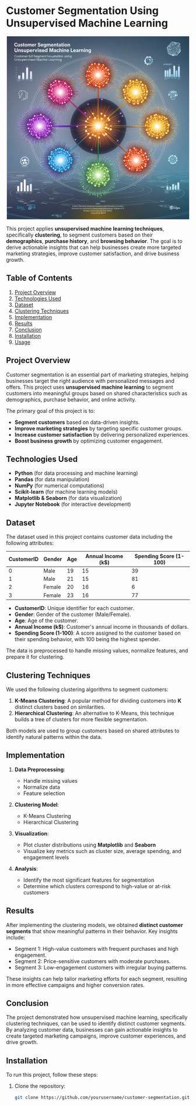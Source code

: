 # Customer Segmentation Using Unsupervised Machine Learning
<p align="center">
  <img src="https://github.com/Girish-Parashar/Customer-segmentation-Using-unsupervised-machine-learning-to-improve-marketing-strategies/blob/main/Leonardo_Phoenix_Design_a_sophisticated_visual_for_Customer_Se_2.jpg" width="500"/>
</p>


This project applies **unsupervised machine learning techniques**, specifically **clustering**, to segment customers based on their **demographics**, **purchase history**, and **browsing behavior**. The goal is to derive actionable insights that can help businesses create more targeted marketing strategies, improve customer satisfaction, and drive business growth.

## Table of Contents

1. [Project Overview](#project-overview)
2. [Technologies Used](#technologies-used)
3. [Dataset](#dataset)
4. [Clustering Techniques](#clustering-techniques)
5. [Implementation](#implementation)
6. [Results](#results)
7. [Conclusion](#conclusion)
8. [Installation](#installation)
9. [Usage](#usage)

## Project Overview

Customer segmentation is an essential part of marketing strategies, helping businesses target the right audience with personalized messages and offers. This project uses **unsupervised machine learning** to segment customers into meaningful groups based on shared characteristics such as demographics, purchase behavior, and online activity.

The primary goal of this project is to:

- **Segment customers** based on data-driven insights.
- **Improve marketing strategies** by targeting specific customer groups.
- **Increase customer satisfaction** by delivering personalized experiences.
- **Boost business growth** by optimizing customer engagement.

## Technologies Used

- **Python** (for data processing and machine learning)
- **Pandas** (for data manipulation)
- **NumPy** (for numerical computations)
- **Scikit-learn** (for machine learning models)
- **Matplotlib & Seaborn** (for data visualization)
- **Jupyter Notebook** (for interactive development)

## Dataset

The dataset used in this project contains customer data including the following attributes:

| CustomerID | Gender | Age | Annual Income (k$) | Spending Score (1-100) |
|------------|--------|-----|--------------------|------------------------|
| 0          | Male   | 19  | 15                 | 39                     |
| 1          | Male   | 21  | 15                 | 81                     |
| 2          | Female | 20  | 16                 | 6                      |
| 3          | Female | 23  | 16                 | 77                     |

- **CustomerID**: Unique identifier for each customer.
- **Gender**: Gender of the customer (Male/Female).
- **Age**: Age of the customer.
- **Annual Income (k$)**: Customer's annual income in thousands of dollars.
- **Spending Score (1-100)**: A score assigned to the customer based on their spending behavior, with 100 being the highest spender.

The data is preprocessed to handle missing values, normalize features, and prepare it for clustering.

## Clustering Techniques

We used the following clustering algorithms to segment customers:

1. **K-Means Clustering**: A popular method for dividing customers into **K** distinct clusters based on similarities.
2. **Hierarchical Clustering**: An alternative to K-Means, this technique builds a tree of clusters for more flexible segmentation.

Both models are used to group customers based on shared attributes to identify natural patterns within the data.

## Implementation

1. **Data Preprocessing**: 
    - Handle missing values
    - Normalize data
    - Feature selection

2. **Clustering Model**: 
    - K-Means Clustering
    - Hierarchical Clustering

3. **Visualization**: 
    - Plot cluster distributions using **Matplotlib** and **Seaborn**
    - Visualize key metrics such as cluster size, average spending, and engagement levels

4. **Analysis**: 
    - Identify the most significant features for segmentation
    - Determine which clusters correspond to high-value or at-risk customers

## Results

After implementing the clustering models, we obtained **distinct customer segments** that show meaningful patterns in their behavior. Key insights include:

- Segment 1: High-value customers with frequent purchases and high engagement.
- Segment 2: Price-sensitive customers with moderate purchases.
- Segment 3: Low-engagement customers with irregular buying patterns.

These insights can help tailor marketing efforts for each segment, resulting in more effective campaigns and higher conversion rates.

## Conclusion

The project demonstrated how unsupervised machine learning, specifically clustering techniques, can be used to identify distinct customer segments. By analyzing customer data, businesses can gain actionable insights to create targeted marketing campaigns, improve customer experiences, and drive growth.

## Installation

To run this project, follow these steps:

1. Clone the repository:
   ```bash
   git clone https://github.com/yourusername/customer-segmentation.git
